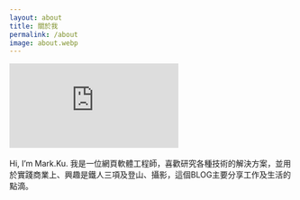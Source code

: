 ```yaml
---
layout: about
title: 關於我
permalink: /about
image: about.webp
---
```

<div class="iframe-container">
    <iframe
        src="https://www.youtube.com/embed/QXxuNpwIk4I"
        frameborder="0"
        allow="accelerometer; autoplay; encrypted-media; gyroscope; picture-in-picture"
        allowfullscreen>
    </iframe>
</div>
<br />
Hi, I’m Mark.Ku. 我是一位網頁軟體工程師，喜歡研究各種技術的解決方案，並用於實踐商業上、興趣是鐵人三項及登山、攝影，這個BLOG主要分享工作及生活的點滴。
